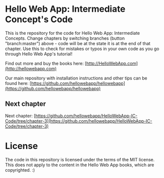 Hello Web App: Intermediate Concept's Code
==========================================

This is the repository for the code for Hello Web App: Intermediate Concepts.
Change chapters by switching branches (button "branch:master") above - code will
be at the state it is at the end of that chapter. Use this to check for mistakes
or typos in your own code as you go through Hello Web App's tutorial!

Find out more and buy the books here:
[http://HelloWebApp.com](http://hellowebapp.com)

Our main repository with installation instructions and other tips can be found
here:
[https://github.com/hellowebapp/hellowebapp](https://github.com/hellowebapp/hellowebapp)

## Next chapter

Next chapter:
[https://github.com/hellowebapp/HelloWebApp-IC-Code/tree/chapter-3](https://github.com/hellowebapp/HelloWebApp-IC-Code/tree/chapter-3)

# License

The code in this repository is licensed under the terms of the MIT license. This
does not apply to the content in the Hello Web App books, which are copyrighted. :)
